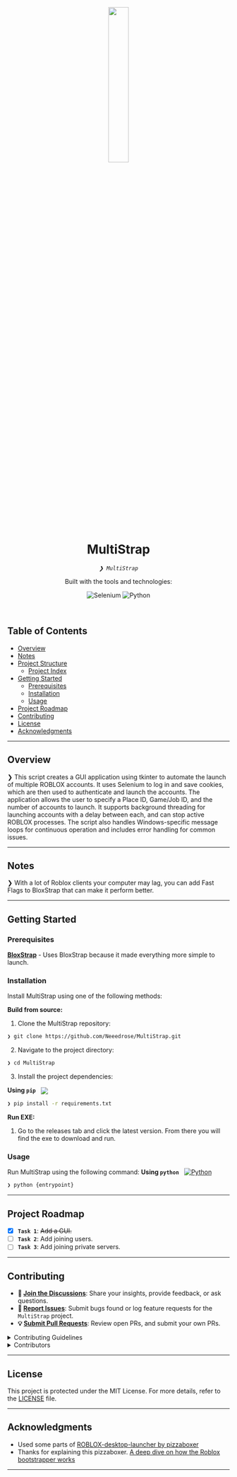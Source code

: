 <p align="center">
    <img src="https://raw.githubusercontent.com/Neeedrose/MultiStrap/refs/heads/main/multistrap.ico" align="center" width="30%">
</p>
<p align="center"><h1 align="center">MultiStrap</h1></p>
<p align="center">
	<em><code>❯ MultiStrap</code></em>
</p>
<p align="center">
	<!-- local repository, no metadata badges. --></p>
<p align="center">Built with the tools and technologies:</p>
<p align="center">
	<img src="https://img.shields.io/badge/Selenium-43B02A.svg?style=default&logo=Selenium&logoColor=white" alt="Selenium">
	<img src="https://img.shields.io/badge/Python-3776AB.svg?style=default&logo=Python&logoColor=white" alt="Python">
</p>
<br>

##  Table of Contents

- [ Overview](#-overview)
- [ Notes](#-notes)
- [ Project Structure](#-project-structure)
  - [ Project Index](#-project-index)
- [ Getting Started](#-getting-started)
  - [ Prerequisites](#-prerequisites)
  - [ Installation](#-installation)
  - [ Usage](#-usage)
- [ Project Roadmap](#-project-roadmap)
- [ Contributing](#-contributing)
- [ License](#-license)
- [ Acknowledgments](#-acknowledgments)

---

##  Overview

❯ This script creates a GUI application using tkinter to automate the launch of multiple ROBLOX accounts. It uses Selenium to log in and save cookies, which are then used to authenticate and launch the accounts. The application allows the user to specify a Place ID, Game/Job ID, and the number of accounts to launch. It supports background threading for launching accounts with a delay between each, and can stop active ROBLOX processes. The script also handles Windows-specific message loops for continuous operation and includes error handling for common issues.

---

##  Notes

❯ With a lot of Roblox clients your computer may lag, you can add Fast Flags to BloxStrap that can make it perform better.

---
##  Getting Started

###  Prerequisites

[**BloxStrap**](https://github.com/bloxstraplabs/bloxstrap) - Uses BloxStrap because it made everything more simple to launch.

###  Installation

Install MultiStrap using one of the following methods:

**Build from source:**

1. Clone the MultiStrap repository:
```sh
❯ git clone https://github.com/Neeedrose/MultiStrap.git
```

2. Navigate to the project directory:
```sh
❯ cd MultiStrap
```

3. Install the project dependencies:


**Using `pip`** &nbsp; [<img align="center" src="https://img.shields.io/badge/Pip-3776AB.svg?style={badge_style}&logo=pypi&logoColor=white" />](https://pypi.org/project/pip/)

```sh
❯ pip install -r requirements.txt
```

**Run EXE:**

1. Go to the releases tab and click the latest version. From there you will find the exe to download and run.



###  Usage
Run MultiStrap using the following command:
**Using `python`** &nbsp; [<img src="https://img.shields.io/badge/Python-3776AB.svg?style=default&logo=Python&logoColor=white" alt="Python">](https://www.python.org/)

```sh
❯ python {entrypoint}
```

---
##  Project Roadmap

- [X] **`Task 1`**: <strike>Add a GUI.</strike>
- [ ] **`Task 2`**: Add joining users.
- [ ] **`Task 3`**: Add joining private servers.

---

##  Contributing

- **💬 [Join the Discussions](https://discord.gg/e4d5bxZQ)**: Share your insights, provide feedback, or ask questions.
- **🐛 [Report Issues](https://github.com/Neeedrose/MultiStrap/issues)**: Submit bugs found or log feature requests for the `MultiStrap` project.
- **💡 [Submit Pull Requests](https://github.com/Neeedrose/MultiStrap/pulls)**: Review open PRs, and submit your own PRs.

<details closed>
<summary>Contributing Guidelines</summary>

1. **Fork the Repository**: Start by forking the project repository to your LOCAL account.
2. **Clone Locally**: Clone the forked repository to your local machine using a git client.
   ```sh
   git clone MultiStrap
   ```
3. **Create a New Branch**: Always work on a new branch, giving it a descriptive name.
   ```sh
   git checkout -b new-feature-x
   ```
4. **Make Your Changes**: Develop and test your changes locally.
5. **Commit Your Changes**: Commit with a clear message describing your updates.
   ```sh
   git commit -m 'Implemented new feature x.'
   ```
6. **Push to LOCAL**: Push the changes to your forked repository.
   ```sh
   git push origin new-feature-x
   ```
7. **Submit a Pull Request**: Create a PR against the original project repository. Clearly describe the changes and their motivations.
8. **Review**: Once your PR is reviewed and approved, it will be merged into the main branch. Congratulations on your contribution!
</details>

<details closed>
<summary>Contributors</summary>
<br>
<p align="left">
    <a href="https://github.com/neeedrose/multistrap/graphs/contributors">
  	<img src="https://contrib.rocks/image?repo=neeedrose/multistrap" />
    </a>

Made with [contrib.rocks](https://contrib.rocks).
</p>
</details>

---

##  License

This project is protected under the MIT License. For more details, refer to the [LICENSE]() file.

---

##  Acknowledgments

- Used some parts of [ROBLOX-desktop-launcher by pizzaboxer](https://github.com/pizzaboxer/ROBLOX-desktop-launcher)
- Thanks for explaining this pizzaboxer. [A deep dive on how the Roblox bootstrapper works](https://github.com/bloxstraplabs/bloxstrap/wiki/A-deep-dive-on-how-the-Roblox-bootstrapper-works)

---
